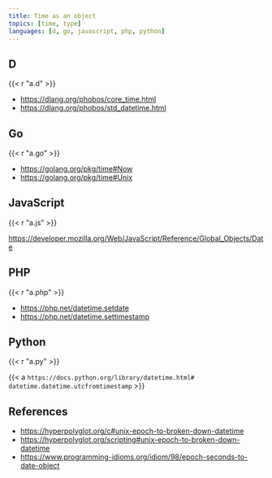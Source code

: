 ```yaml
---
title: Time as an object
topics: [time, type]
languages: [d, go, javascript, php, python]
---
```


## D

{{< r "a.d" >}}

- <https://dlang.org/phobos/core_time.html>
- <https://dlang.org/phobos/std_datetime.html>

## Go

{{< r "a.go" >}}

- <https://golang.org/pkg/time#Now>
- <https://golang.org/pkg/time#Unix>

## JavaScript

{{< r "a.js" >}}

<https://developer.mozilla.org/Web/JavaScript/Reference/Global_Objects/Date>

## PHP

{{< r "a.php" >}}

- <https://php.net/datetime.setdate>
- <https://php.net/datetime.settimestamp>

## Python

{{< r "a.py" >}}

{{< a `https://docs.python.org/library/datetime.html#
datetime.datetime.utcfromtimestamp` >}}

## References

- <https://hyperpolyglot.org/c#unix-epoch-to-broken-down-datetime>
- <https://hyperpolyglot.org/scripting#unix-epoch-to-broken-down-datetime>
- <https://www.programming-idioms.org/idiom/98/epoch-seconds-to-date-object>
